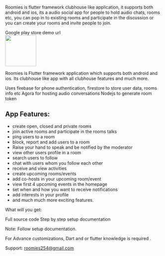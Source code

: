 Roomies is flutter framework clubhouse like application, it supports both android and ios, its a audio social app for people to hold audio chats, rooms etc, you can pop in to existing rooms and participate in the discussion or you can create your rooms and invite people to join.

Google play store demo url <br/>
<a href="https://play.google.com/store/apps/details?id=com.aluta.roomies"><img width="100" src="https://fgodex.com/images/gg.png" /></a>


Roomies is Flutter framework application which supports both android and ios. Its clubhouse like app with all clubhouse features and much more.

Uses firebase for phone authentication, firestore to store user data, rooms info etc
Agora for hosting audio conversations
Nodejs to generate room token
<h2>App Features:</h2>
<ul>
	<li> create open, closed and private rooms </li>
	<li>  join active rooms and participate in the rooms talks </li>
	<li>  ping users to a room</li>
	<li>  block, report and add users to a room</li>
	<li>  Raise your hand to speak and be notified by the moderator</li>
	<li>  view other users profile in a room</li>
	<li>  search users to follow</li>
	<li>  chat with users whom you follow each other</li>
	<li>  receive and view activities</li>
	<li>  create upcoming rooms/events</li>
	<li>  add co-hosts in your upcoming room/event</li>
	<li>  view first 4 upcoming events in the homepage</li>
	<li>  set when and how you want to receive notifications</li>
	<li>  add interests in your profile</li>
	<li>  and much much more exciting features.</li>
</ul>

What will you get:

Full source code
Step by step setup documentation

Note:
Follow setup documentation.

For Advance customizations, Dart and or flutter knowledge is required .


Support:
roomies254@gmail.com
